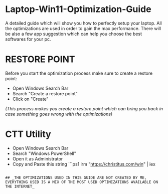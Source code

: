 # Laptop-Win11-Optimization-Guide
A detailed guide which will show you how to perfectly setup your laptop. All the optimizations are used in order to gain the max performance. There will be also a few app suggestion which can help you choose the best softwares for your pc.

# RESTORE POINT
Before you start the optimization process make sure to create a restore point:
- Open Windows Search Bar
- Search "Create a restore point"
- Click on "Create"
  
_(This process makes you create a restore point which can bring you back in case something goes wrong with the optimizations)_

# CTT Utility
- Open Windows Search Bar
- Search "Windows PowerShell"
- Open it as Administrator
- Copy and Paste this string ```ps1
irm "https://christitus.com/win" | iex
```

## _THE OPTIMIZATIONS USED IN THIS GUIDE ARE NOT CREATED BY ME, EVERYTHING USED IS A MIX OF THE MOST USED OPTIMIZATIONS AVAILABLE ON THE INTERNET_
